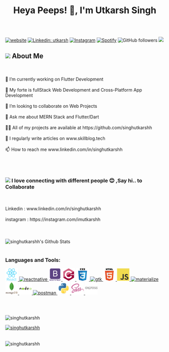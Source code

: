 <h1 align="center">Heya Peeps! 👋, I'm Utkarsh Singh</h1>
<br></br>

[![website](https://img.shields.io/badge/Website-46a2f1.svg?&style=flat-square&logo=Google-Chrome&logoColor=white&link=https://skillblog.tech/)](https://theportfoliosite.netlify.app)
[![Linkedin: utkarsh](https://img.shields.io/badge/-utkarsh-blue?style=flat-square&logo=Linkedin&logoColor=white&link=https://www.linkedin.com/in/singhutkarshh/)](https://www.linkedin.com/in/singhutkarshh/)
<a href="https://www.instagram.com/imutkarshh" target="_blank"><img src="https://img.shields.io/badge/Instagram-%23E4405F.svg?&style=flat-square&logo=instagram&logoColor=white" alt="Instagram"></a>
<a href="https://open.spotify.com/user/0170agi99s5hh187g7mtz245b" target="_blank"><img src="https://img.shields.io/badge/Spotify-%231ED760.svg?&style=flat-square&logo=spotify&logoColor=white" alt="Spotify"></a>
![GitHub followers](https://img.shields.io/github/followers/singhutkarshh?label=Follow&style=social)
![](https://visitor-badge.glitch.me/badge?page_id=singhutkarshh.singhutkarshh)

<h2><img src="https://media.giphy.com/media/VgCDAzcKvsR6OM0uWg/giphy.gif" width="50"> About Me</h2>
<br></br>
🔭 I’m currently working on Flutter Development
<br></br>
🌱 My forte is fullStack Web Development and Cross-Platform App Development
<br></br>
👯 I’m looking to collaborate on Web Projects 
<br></br>
📝 Ask me about MERN Stack and Flutter/Dart
<br></br>
👨‍💻 All of my projects are available at https://github.com/singhutkarshh
<br></br>
📝 I regularly write articles on www.skillblog.tech
<br></br>
📫 How to reach me www.linkedin.com/in/singhutkarshh
<br></br>
<br></br>
<h3><img src="https://media.giphy.com/media/LnQjpWaON8nhr21vNW/giphy.gif" width="40" > I love connecting with different people 😊 ,Say hi.. to Collaborate</h3>
<br></br>
Linkedin : www.linkedin.com/in/singhutkarshh
<br></br>
instagram : https://instagram.com/imutkarshh
<br></br>
<br></br>
<img align="center" src="https://github-readme-stats.vercel.app/api?username=singhutkarshh&include_all_commits=true&count_private=true&show_icons=true&line_height=20&title_color=7A7ADB&icon_color=2234AE&text_color=D3D3D3&bg_color=0,000000,130F40" alt="singhutkarshh's Github Stats">
<br></br>
<h3 align="left">Languages and Tools:</h3>
<p align="left"><a href="https://reactjs.org/" target="_blank"> <img src="https://raw.githubusercontent.com/devicons/devicon/master/icons/react/react-original-wordmark.svg" alt="react" width="40" height="40"/> </a> <a href="https://reactnative.dev/" target="_blank"> <img src="https://reactnative.dev/img/header_logo.svg" alt="reactnative" width="40" height="40"/> </a>  <a href="https://getbootstrap.com" target="_blank"> <img src="https://raw.githubusercontent.com/devicons/devicon/master/icons/bootstrap/bootstrap-plain-wordmark.svg" alt="bootstrap" width="40" height="40"/> </a> <a href="https://www.w3schools.com/cpp/" target="_blank"> <img src="https://raw.githubusercontent.com/devicons/devicon/master/icons/cplusplus/cplusplus-original.svg" alt="cplusplus" width="40" height="40"/> </a> <a href="https://www.w3schools.com/css/" target="_blank"> <img src="https://raw.githubusercontent.com/devicons/devicon/master/icons/css3/css3-original-wordmark.svg" alt="css3" width="40" height="40"/> </a> <a href="https://www.gtk.org/" target="_blank"> <img src="https://upload.wikimedia.org/wikipedia/commons/7/71/GTK_logo.svg" alt="gtk" width="40" height="40"/> </a> <a href="https://www.w3.org/html/" target="_blank"> <img src="https://raw.githubusercontent.com/devicons/devicon/master/icons/html5/html5-original-wordmark.svg" alt="html5" width="40" height="40"/> </a> <a href="https://developer.mozilla.org/en-US/docs/Web/JavaScript" target="_blank"> <img src="https://raw.githubusercontent.com/devicons/devicon/master/icons/javascript/javascript-original.svg" alt="javascript" width="40" height="40"/> </a> <a href="https://materializecss.com/" target="_blank"> <img src="https://raw.githubusercontent.com/prplx/svg-logos/5585531d45d294869c4eaab4d7cf2e9c167710a9/svg/materialize.svg" alt="materialize" width="40" height="40"/> </a> <a href="https://www.mongodb.com/" target="_blank"> <img src="https://raw.githubusercontent.com/devicons/devicon/master/icons/mongodb/mongodb-original-wordmark.svg" alt="mongodb" width="40" height="40"/> </a> <a href="https://nodejs.org" target="_blank"> <img src="https://raw.githubusercontent.com/devicons/devicon/master/icons/nodejs/nodejs-original-wordmark.svg" alt="nodejs" width="40" height="40"/> </a> <a href="https://postman.com" target="_blank"> <img src="https://www.vectorlogo.zone/logos/getpostman/getpostman-icon.svg" alt="postman" width="40" height="40"/> </a> <a href="https://www.python.org" target="_blank"> <img src="https://raw.githubusercontent.com/devicons/devicon/master/icons/python/python-original.svg" alt="python" width="40" height="40"/> </a> <a href="https://sass-lang.com" target="_blank"> <img src="https://raw.githubusercontent.com/devicons/devicon/master/icons/sass/sass-original.svg" alt="sass" width="40" height="40"/> </a><a href="https://expressjs.com" target="_blank"> <img src="https://raw.githubusercontent.com/devicons/devicon/master/icons/express/express-original-wordmark.svg" alt="express" width="40" height="40"/> </a> </p>
<br></br>
<p align="left"> <img src="https://komarev.com/ghpvc/?username=singhutkarshh&label=Profile%20views&color=0e75b6&style=flat" alt="singhutkarshh" /> </p>

<p align="left"> <a href="https://github.com/ryo-ma/github-profile-trophy"><img src="https://github-profile-trophy.vercel.app/?username=singhutkarshh" alt="singhutkarshh" /></a> </p>
<p ><img style="padding-top:20px" align="left" src="https://github-readme-stats.vercel.app/api/top-langs?username=singhutkarshh&show_icons=true&locale=en&layout=compact" alt="singhutkarshh" /></p>

